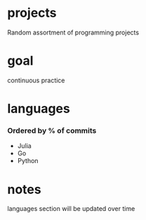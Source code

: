 # projects

Random assortment of programming projects

# goal

continuous practice

# languages

### Ordered by % of commits

* Julia
* Go
* Python

# notes

languages section will be updated over time
